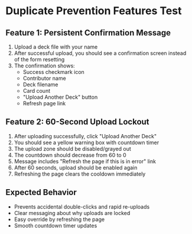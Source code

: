 # Duplicate Prevention Features Test

## Feature 1: Persistent Confirmation Message
1. Upload a deck file with your name
2. After successful upload, you should see a confirmation screen instead of the form resetting
3. The confirmation shows:
   - Success checkmark icon
   - Contributor name
   - Deck filename  
   - Card count
   - "Upload Another Deck" button
   - Refresh page link

## Feature 2: 60-Second Upload Lockout
1. After uploading successfully, click "Upload Another Deck"
2. You should see a yellow warning box with countdown timer
3. The upload zone should be disabled/grayed out
4. The countdown should decrease from 60 to 0
5. Message includes "Refresh the page if this is in error" link
6. After 60 seconds, upload should be enabled again
7. Refreshing the page clears the cooldown immediately

## Expected Behavior
- Prevents accidental double-clicks and rapid re-uploads
- Clear messaging about why uploads are locked
- Easy override by refreshing the page
- Smooth countdown timer updates